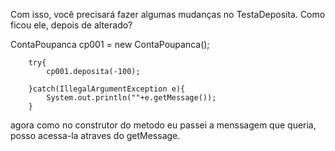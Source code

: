 




Com isso, você precisará fazer algumas mudanças no TestaDeposita. Como ficou ele, depois de alterado?

ContaPoupanca cp001 = new ContaPoupanca();
		
		try{
			cp001.deposita(-100);
			
		}catch(IllegalArgumentException e){
			System.out.println(""+e.getMessage());
		}
		
agora como no construtor do metodo eu passei a menssagem que queria, posso acessa-la atraves do getMessage.		